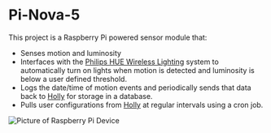 Pi-Nova-5
=========

This project is a Raspberry Pi powered sensor module that: 

* Senses motion and luminosity
* Interfaces with the [Philips HUE Wireless Lighting](http://www.meethue.com) system to automatically turn on lights when motion is detected and luminosity is below a user defined threshold.
* Logs the date/time of motion events and periodically sends that data back to [Holly](https://github.com/projectweekend/Holly) for storage in a database.
* Pulls user configurations from [Holly](https://github.com/projectweekend/Holly) at regular intervals using a cron job.

![Picture of Raspberry Pi Device](http://i.imgur.com/loscJYd.jpg)
